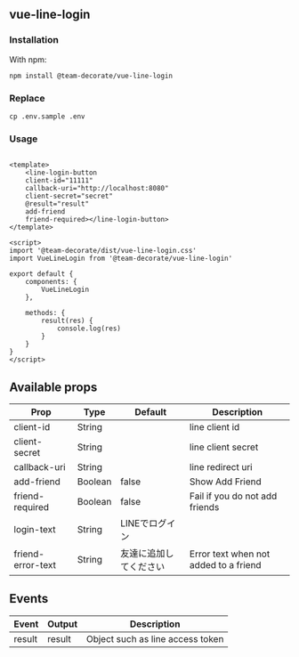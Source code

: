 
## vue-line-login

### Installation

With npm:

    npm install @team-decorate/vue-line-login
    
### Replace

    cp .env.sample .env
    
    
### Usage

```vue

<template>
    <line-login-button 
    client-id="11111"
    callback-uri="http://localhost:8080"
    client-secret="secret"
    @result="result" 
    add-friend 
    friend-required></line-login-button>
</template>

<script>
import '@team-decorate/dist/vue-line-login.css'
import VueLineLogin from '@team-decorate/vue-line-login'

export default {
    components: {
        VueLineLogin
    },
    
    methods: {
        result(res) {
            console.log(res)
        }
    }
}
</script>

```

## Available props

| Prop                          | Type            | Default     | Description            |
|-------------------------------|-----------------|-------------|------------------------|
| client-id                     | String          |             | line client id         |
| client-secret                 | String          |             | line client secret     |
| callback-uri                  | String          |             | line redirect uri      |
| add-friend                    | Boolean         | false       | Show Add Friend        |
| friend-required               | Boolean         | false       | Fail if you do not add friends|
| login-text                    | String          | LINEでログイン|                       |
|friend-error-text              | String          | 友達に追加してください| Error text when not added to a friend |

## Events

| Event                       | Output            | Description                          |
|-----------------------------|-------------------|--------------------------------------|
| result                      | result            | Object such as line access token     |